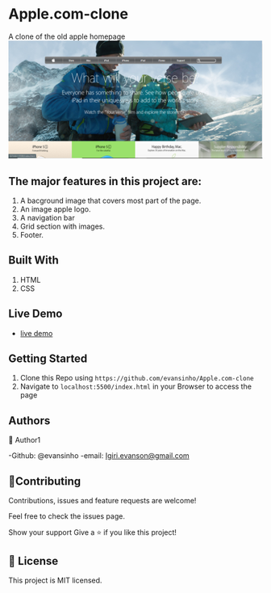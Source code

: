 # Apple.com-clone
A clone of the old apple homepage
![A Snapshot of the New York Times article page](/images/snapshot.PNG)

## The major features in this project are:

1.  A bacground image that covers most part of the page.
2.  An image apple logo.
3.  A navigation bar
4.  Grid section with images.
5.  Footer.

## Built With

1. HTML
2. CSS

## Live Demo

* [live demo](https://raw.githack.com/evansinho/Apple.com-clone/apple-clone/index.html)

## Getting Started

1. Clone this Repo using `https://github.com/evansinho/Apple.com-clone`
2. Navigate to `localhost:5500/index.html` in your Browser to access the page

## Authors

👤 Author1

-Github: @evansinho
-email: Igiri.evanson@gmail.com

## 🤝Contributing

Contributions, issues and feature requests are welcome!

Feel free to check the issues page.

Show your support
Give a ⭐️ if you like this project!

## 📝 License

This project is MIT licensed.